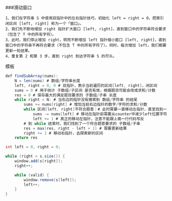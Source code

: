 ###滑动窗口

    1、我们在字符串 S 中使用双指针中的左右指针技巧，初始化 left = right = 0，把索引闭区间 [left, right] 称为一个「窗口」。
    2、我们先不断地增加 right 指针扩大窗口 [left, right]，直到窗口中的字符串符合要求（包含了 T 中的所有字符）。
    3、此时，我们停止增加 right，转而不断增加 left 指针缩小窗口 [left, right]，直到窗口中的字符串不再符合要求（不包含 T 中的所有字符了）。同时，每次增加 left，我们都要更新一轮结果。
    4、重复第 2 和第 3 步，直到 right 到达字符串 S 的尽头。

模板
```java
def findSubArray(nums):
    N = len(nums) # 数组/字符串长度
    left, right = 0, 0 # 双指针，表示当前遍历的区间[left, right]，闭区间
    sums = 0 # 用于统计 子数组/子区间 是否有效，根据题目可能会改成求和/计数
    res = 0 # 保存最大的满足题目要求的 子数组/子串 长度
    while right < N: # 当右边的指针没有搜索到 数组/字符串 的结尾
        sums += nums[right] # 增加当前右边指针的数字/字符的求和/计数
        while 区间[left, right]不符合题意：# 此时需要一直移动左指针，直至找到一个符合题意的区间
            sums -= nums[left] # 移动左指针前需要从counter中减少left位置字符的求和/计数
            left += 1 # 真正的移动左指针，注意不能跟上面一行代码写反
        # 到 while 结束时，我们找到了一个符合题意要求的 子数组/子串
        res = max(res, right - left + 1) # 需要更新结果
        right += 1 # 移动右指针，去探索新的区间
    return res
```

```java
int left = 0, right = 0;

while (right < s.size()) {
    window.add(s[right]);
    right++;

    while (valid) {
        window.remove(s[left]);
        left++;
    }
}
```